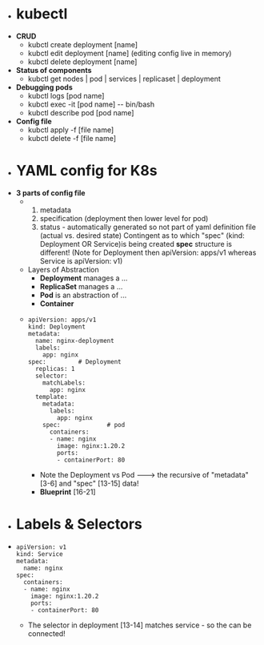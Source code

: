 - # kubectl
- **CRUD**
	- kubctl create deployment [name]
	- kubctl edit deployment [name]    (editing config live in memory)
	- kubctl delete deployment [name]
- **Status of components**
	- kubctl get nodes | pod | services | replicaset | deployment
- **Debugging pods**
	- kubctl logs [pod name]
	- kubctl exec -it [pod name] -- bin/bash
	- kubctl describe pod [pod name]
- **Config file**
	- kubctl apply -f [file name]
	- kubctl delete -f [file name]
- # YAML config for K8s
- **3 parts of config file**
	- 1. metadata
	  2. specification  (deployment then lower level for pod)
	  3. status - automatically generated so not part of yaml definition file  (actual vs. desired state)
	  Contingent as to which "spec" (kind: Deployment OR Service)is being created **spec** structure is different! 
	                           (Note for Deployment then apiVersion: apps/v1 whereas Service is apiVersion: v1)
	- Layers of Abstraction
		- **Deployment** manages a ...
		- **ReplicaSet** manages a  ...
		- **Pod** is an abstraction of ...
		- **Container**
	- ```
	  apiVersion: apps/v1
	  kind: Deployment
	  metadata:
	    name: nginx-deployment
	    labels:
	      app: nginx
	  spec:         # Deployment
	    replicas: 1
	    selector:
	      matchLabels: 
	        app: nginx
	    template:
	      metadata:
	        labels:
	          app: nginx
	      spec:             # pod
	        containers:
	        - name: nginx
	          image: nginx:1.20.2
	          ports:
	          - containerPort: 80
	  ```
		- Note the Deployment vs Pod ---> the recursive of "metadata" [3-6] and "spec" [13-15] data!
		- **Blueprint** [16-21]
- # Labels & Selectors
- ```
  apiVersion: v1
  kind: Service
  metadata:
    name: nginx
  spec:
    containers:
    - name: nginx
      image: nginx:1.20.2
      ports:
      - containerPort: 80
  ```
	- The selector in deployment [13-14] matches service - so the can be connected!